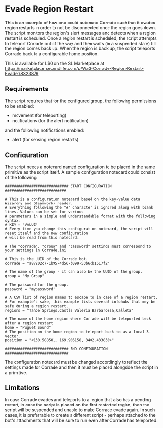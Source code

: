 # Evade Region Restart

This is an example of how one could automate Corrade such that it evades region restarts in order to not be disconnected once the region goes down. The script monitors the region's alert messages and detects when a region restart is scheduled. Once a region restart is scheduled, the script attempts to teleport Corrade out of the way and then waits (in a suspended state) till the region comes back up. When the region is back up, the script teleports Corrade back to a configurable home position.

This is available for L$0 on the SL Marketplace at https://marketplace.secondlife.com/p/WaS-Corrade-Region-Restart-Evader/8323879

## Requirements

The script requires that for the configured group, the following permissions to be enabled:

- movement (for teleporting)
- notifications (for the alert notification)

and the following notifications enabled:

- alert (for sensing region restarts)

## Configuration

The script needs a notecard named configuration to be placed in the same primitive as the script itself. A sample configuration notecard could consist of the following:

```
############################# START CONFIGURATION ############################
 
# This is a configuration notecard based on the key-value data Wizardry and Steamworks reader. 
# Everything following the "#" character is ignored along with blank lines. Values can be set for various 
# parameters in a simple and understandable format with the following syntax: 
# KEY = "VALUE" 
# Every time you change this configuration notecard, the script will reset itself and the new configuration 
# will be read from this notecard.
 
# The "corrade", "group" and "password" settings must correspond to your settings in Corrade.ini
 
# This is the UUID of the Corrade bot.
corrade = "a87202c7-1b95-4d56-b099-53b6cb1517f2"
 
# The name of the group - it can also be the UUID of the group.
group = "My Group"
 
# The password for the group.
password = "mypassword"
 
# A CSV list of region names to escape to in case of a region restart.
# For example's sake, this example lists several infohubs that may be safe during a region restart.
regions = "Tahoe Springs,Castle Valeria,Barbarossa,Calleta"
 
# The name of the home region where Corrade will be teleported back after a region restart.
home = "Puguet Sound"
# The position on the home region to teleport back to as a local 3-vector.
position = "<130.588501, 169.906158, 3402.433838>"
 
############################# END CONFIGURATION #############################
```

The configuration notecard must be changed accordingly to reflect the settings made for Corrade and then it must be placed alongside the script in a primitive.

## Limitations

In case Corrade evades and teleports to a region that also has a pending restart, in case the script is placed on the first restarted region, then the script will be suspended and unable to make Corrade evade again. In such cases, it is preferrable to create a different script - perhaps attached to the bot's attachments that will be sure to run even after Corrade has teleported.
